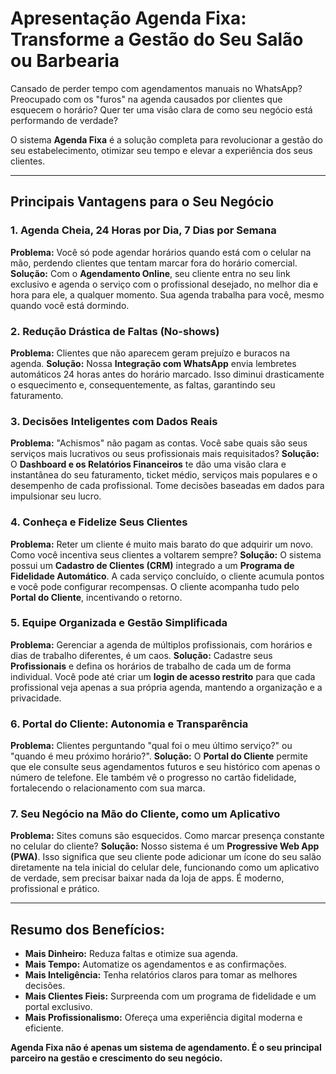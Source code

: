 # Apresentação Agenda Fixa: Transforme a Gestão do Seu Salão ou Barbearia

Cansado de perder tempo com agendamentos manuais no WhatsApp? Preocupado com os "furos" na agenda causados por clientes que esquecem o horário? Quer ter uma visão clara de como seu negócio está performando de verdade?

O sistema **Agenda Fixa** é a solução completa para revolucionar a gestão do seu estabelecimento, otimizar seu tempo e elevar a experiência dos seus clientes.

---

## Principais Vantagens para o Seu Negócio

### 1. Agenda Cheia, 24 Horas por Dia, 7 Dias por Semana
**Problema:** Você só pode agendar horários quando está com o celular na mão, perdendo clientes que tentam marcar fora do horário comercial.
**Solução:** Com o **Agendamento Online**, seu cliente entra no seu link exclusivo e agenda o serviço com o profissional desejado, no melhor dia e hora para ele, a qualquer momento. Sua agenda trabalha para você, mesmo quando você está dormindo.

### 2. Redução Drástica de Faltas (No-shows)
**Problema:** Clientes que não aparecem geram prejuízo e buracos na agenda.
**Solução:** Nossa **Integração com WhatsApp** envia lembretes automáticos 24 horas antes do horário marcado. Isso diminui drasticamente o esquecimento e, consequentemente, as faltas, garantindo seu faturamento.

### 3. Decisões Inteligentes com Dados Reais
**Problema:** "Achismos" não pagam as contas. Você sabe quais são seus serviços mais lucrativos ou seus profissionais mais requisitados?
**Solução:** O **Dashboard e os Relatórios Financeiros** te dão uma visão clara e instantânea do seu faturamento, ticket médio, serviços mais populares e o desempenho de cada profissional. Tome decisões baseadas em dados para impulsionar seu lucro.

### 4. Conheça e Fidelize Seus Clientes
**Problema:** Reter um cliente é muito mais barato do que adquirir um novo. Como você incentiva seus clientes a voltarem sempre?
**Solução:** O sistema possui um **Cadastro de Clientes (CRM)** integrado a um **Programa de Fidelidade Automático**. A cada serviço concluído, o cliente acumula pontos e você pode configurar recompensas. O cliente acompanha tudo pelo **Portal do Cliente**, incentivando o retorno.

### 5. Equipe Organizada e Gestão Simplificada
**Problema:** Gerenciar a agenda de múltiplos profissionais, com horários e dias de trabalho diferentes, é um caos.
**Solução:** Cadastre seus **Profissionais** e defina os horários de trabalho de cada um de forma individual. Você pode até criar um **login de acesso restrito** para que cada profissional veja apenas a sua própria agenda, mantendo a organização e a privacidade.

### 6. Portal do Cliente: Autonomia e Transparência
**Problema:** Clientes perguntando "qual foi o meu último serviço?" ou "quando é meu próximo horário?".
**Solução:** O **Portal do Cliente** permite que ele consulte seus agendamentos futuros e seu histórico com apenas o número de telefone. Ele também vê o progresso no cartão fidelidade, fortalecendo o relacionamento com sua marca.

### 7. Seu Negócio na Mão do Cliente, como um Aplicativo
**Problema:** Sites comuns são esquecidos. Como marcar presença constante no celular do cliente?
**Solução:** Nosso sistema é um **Progressive Web App (PWA)**. Isso significa que seu cliente pode adicionar um ícone do seu salão diretamente na tela inicial do celular dele, funcionando como um aplicativo de verdade, sem precisar baixar nada da loja de apps. É moderno, profissional e prático.

---

## Resumo dos Benefícios:
- **Mais Dinheiro:** Reduza faltas e otimize sua agenda.
- **Mais Tempo:** Automatize os agendamentos e as confirmações.
- **Mais Inteligência:** Tenha relatórios claros para tomar as melhores decisões.
- **Mais Clientes Fieis:** Surpreenda com um programa de fidelidade e um portal exclusivo.
- **Mais Profissionalismo:** Ofereça uma experiência digital moderna e eficiente.

**Agenda Fixa não é apenas um sistema de agendamento. É o seu principal parceiro na gestão e crescimento do seu negócio.**